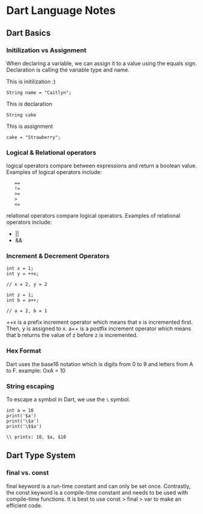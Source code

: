 # Dart Language Notes

## Dart Basics

### Initilization vs Assignment

When declaring a variable, we can assign it to a value using the equals sign. Declaration is calling the variable type and name. 

This is initilization :) 

```
String name = "Caitlyn";
```

This is declaration

```
String cake
```

This is assignment

```
cake = "Strawberry"; 
```

### Logical & Relational operators

logical operators compare between expressions and return a boolean value. 
Examples of logical operators include: 

```
   ==
   !=
   >=
   >
   <=
 ```
 
relational operators compare logical operators.
Examples of relational operators include:
  * ||
  * &&
  
### Increment & Decrement Operators

```
int x = 1;
int y = ++x;

// x = 2, y = 2

int z = 1;
int b = a++;

// a = 2, b = 1
```

++x is a prefix increment operator which means that x is incremented first. Then, y is assigned to x.
a++ is a postfix increment operator which means that b returns the value of z before z is incremented. 

### Hex Format
Dart uses the base16 notation which is digits from 0 to 9 and letters from A to F.
example: 
OxA = 10

### String escaping
To escape a symbol in Dart, we use the `\` symbol. 

```
int a = 10
print('$a')
print('\$a')
print('\$$a')

\\ prints: 10, $a, $10 
```
## Dart Type System

### final vs. const

final keyword is a run-time constant and can only be set once. Contrastly, the const keyword is a compile-time constant and needs to be used with compile-time functions. It is best to use const > final > var to make an efficient code.



